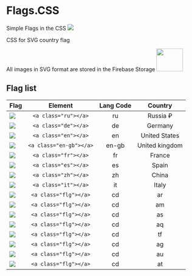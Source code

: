 # Flags.CSS
Simple Flags in the CSS
<img src="https://firebasestorage.googleapis.com/v0/b/android-6224a.appspot.com/o/assets%2Fflg.png?alt=media&token=3efddcb8-073c-4f50-a124-d724264ad602">

CSS for SVG country flag

All images in SVG format are stored in the Firebase Storage <img src="https://firebasestorage.googleapis.com/v0/b/android-6224a.appspot.com/o/assets%2Ffirebase_logo.png?alt=media&token=d11a07f3-8d1e-4c22-a032-88fbbfeef975" width="70" height="60">


## Flag list

| Flag                        | Element |  Lang Code | Country |
| --------------------------- |:-------:|:-------:|:-------:|
| ![](https://firebasestorage.googleapis.com/v0/b/android-6224a.appspot.com/o/assets%2F197408.svg?alt=media&token=16e3ce8c-e538-453b-a779-e790967fc2e6) | `<a class="ru"></a>` | ru | Russia ₽|
| ![](https://firebasestorage.googleapis.com/v0/b/android-6224a.appspot.com/o/assets%2F197571.svg?alt=media&token=597581ad-0109-49be-93fd-033129aa40bb) | `<a class="de"></a>` | de | Germany|
| ![](https://firebasestorage.googleapis.com/v0/b/android-6224a.appspot.com/o/assets%2F197484.svg?alt=media&token=fe715af6-449e-48b2-9b75-0d4dcb448cb3) | `<a class="en"></a>` | en | United States|
| ![](https://firebasestorage.googleapis.com/v0/b/android-6224a.appspot.com/o/assets%2F197374.svg?alt=media&token=350e35e7-3021-4486-b0f9-40175fbab667) | `<a class="en-gb"></a>` | en-gb | United kingdom|
| ![](https://firebasestorage.googleapis.com/v0/b/android-6224a.appspot.com/o/assets%2F197560.svg?alt=media&token=06608f24-a9ac-42bc-909e-7608b00cd461) | `<a class="fr"></a>` | fr | France |
| ![](https://firebasestorage.googleapis.com/v0/b/android-6224a.appspot.com/o/assets%2F197593.svg?alt=media&token=cfedb2af-22b9-46ca-8aa8-eb5e0dab3d0c) | `<a class="es"></a>` | es | Spain |
| ![](https://firebasestorage.googleapis.com/v0/b/android-6224a.appspot.com/o/assets%2F197375.svg?alt=media&token=920a6501-fdab-46fb-92e7-6202ea692ebb) | `<a class="zh"></a>` | zh | China |
| ![](https://firebasestorage.googleapis.com/v0/b/android-6224a.appspot.com/o/assets%2F197626.svg?alt=media&token=97a2e8b2-7cec-47be-a9ed-9678b87c16c4) | `<a class="it"></a>` | it | Italy | 
| ![](dist/flags/png/arg.png) | `<a class="flg"></a>` | cd | ar | 
| ![](dist/flags/png/arm.png) | `<a class="flg"></a>` | cd | am | 
| ![](dist/flags/png/asm.png) | `<a class="flg"></a>` | cd | as | 
| ![](dist/flags/png/ata.png) | `<a class="flg"></a>` | cd | aq | 
| ![](dist/flags/png/atf.png) | `<a class="flg"></a>` | cd | tf | 
| ![](dist/flags/png/atg.png) | `<a class="flg"></a>` | cd | ag | 
| ![](dist/flags/png/aus.png) | `<a class="flg"></a>` | cd | au | 
| ![](dist/flags/png/aut.png) | `<a class="flg"></a>` | cd | at | 


